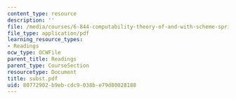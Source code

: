```yaml
---
content_type: resource
description: ''
file: /media/courses/6-844-computability-theory-of-and-with-scheme-spring-2003/80772902b9ebcdc9038be79d80028188_subst.pdf
file_type: application/pdf
learning_resource_types:
- Readings
ocw_type: OCWFile
parent_title: Readings
parent_type: CourseSection
resourcetype: Document
title: subst.pdf
uid: 80772902-b9eb-cdc9-038b-e79d80028188
---
```

